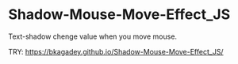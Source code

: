 # Shadow-Mouse-Move-Effect_JS

Text-shadow chenge value when you move mouse.

TRY: https://bkagadey.github.io/Shadow-Mouse-Move-Effect_JS/
